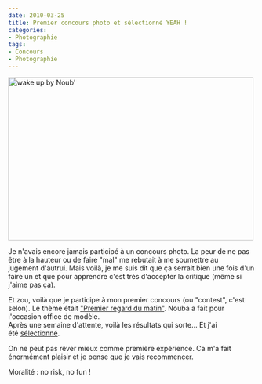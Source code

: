 ```yaml
---
date: 2010-03-25
title: Premier concours photo et sélectionné YEAH !
categories:
- Photographie
tags:
- Concours
- Photographie
---
```

<p><img src="https://farm3.static.flickr.com/2678/4447227613_43e0ec37da.jpg" alt="wake up by Noub'" width="500" height="333" /></p>
<p>Je n'avais encore jamais participé à un concours photo. La peur de ne pas être à la hauteur ou de faire "mal" me rebutait à me soumettre au jugement d'autrui. Mais voilà, je me suis dit que ça serrait bien une fois d'un faire un et que pour apprendre c'est très d'accepter la critique (même si j'aime pas ça).</p>
<p>Et zou, voilà que je participe à mon premier concours (ou "contest", c'est selon). Le thème était <a title="Lien vers le concours sur le site lense.fr" href="https://www.lense.fr/2010/03/18/wec-31-premier-regard-du-matin/">"Premier regard du matin"</a>. Nouba a fait pour l'occasion office de modèle.<br />
Après une semaine d'attente, voilà les résultats qui sorte... Et j'ai été <a title="Les résultat du concours sur le site lense.fr" href="https://www.lense.fr/2010/03/25/wec-31-des-regards-bien-matinaux/">sélectionné</a>.</p>
<p>On ne peut pas rêver mieux comme première expérience. Ca m'a fait énormément plaisir et je pense que je vais recommencer.</p>
<p>Moralité : no risk, no fun !</p>
